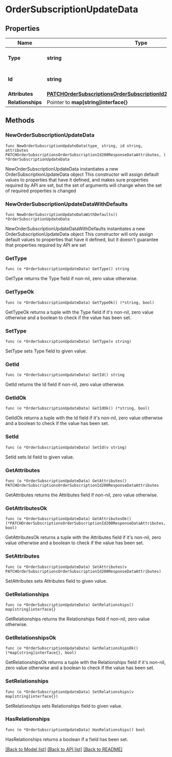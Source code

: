 # OrderSubscriptionUpdateData

## Properties

Name | Type | Description | Notes
------------ | ------------- | ------------- | -------------
**Type** | **string** | The resource&#39;s type | 
**Id** | **string** | The resource&#39;s id | 
**Attributes** | [**PATCHOrderSubscriptionsOrderSubscriptionId200ResponseDataAttributes**](PATCHOrderSubscriptionsOrderSubscriptionId200ResponseDataAttributes.md) |  | 
**Relationships** | Pointer to **map[string]interface{}** |  | [optional] 

## Methods

### NewOrderSubscriptionUpdateData

`func NewOrderSubscriptionUpdateData(type_ string, id string, attributes PATCHOrderSubscriptionsOrderSubscriptionId200ResponseDataAttributes, ) *OrderSubscriptionUpdateData`

NewOrderSubscriptionUpdateData instantiates a new OrderSubscriptionUpdateData object
This constructor will assign default values to properties that have it defined,
and makes sure properties required by API are set, but the set of arguments
will change when the set of required properties is changed

### NewOrderSubscriptionUpdateDataWithDefaults

`func NewOrderSubscriptionUpdateDataWithDefaults() *OrderSubscriptionUpdateData`

NewOrderSubscriptionUpdateDataWithDefaults instantiates a new OrderSubscriptionUpdateData object
This constructor will only assign default values to properties that have it defined,
but it doesn't guarantee that properties required by API are set

### GetType

`func (o *OrderSubscriptionUpdateData) GetType() string`

GetType returns the Type field if non-nil, zero value otherwise.

### GetTypeOk

`func (o *OrderSubscriptionUpdateData) GetTypeOk() (*string, bool)`

GetTypeOk returns a tuple with the Type field if it's non-nil, zero value otherwise
and a boolean to check if the value has been set.

### SetType

`func (o *OrderSubscriptionUpdateData) SetType(v string)`

SetType sets Type field to given value.


### GetId

`func (o *OrderSubscriptionUpdateData) GetId() string`

GetId returns the Id field if non-nil, zero value otherwise.

### GetIdOk

`func (o *OrderSubscriptionUpdateData) GetIdOk() (*string, bool)`

GetIdOk returns a tuple with the Id field if it's non-nil, zero value otherwise
and a boolean to check if the value has been set.

### SetId

`func (o *OrderSubscriptionUpdateData) SetId(v string)`

SetId sets Id field to given value.


### GetAttributes

`func (o *OrderSubscriptionUpdateData) GetAttributes() PATCHOrderSubscriptionsOrderSubscriptionId200ResponseDataAttributes`

GetAttributes returns the Attributes field if non-nil, zero value otherwise.

### GetAttributesOk

`func (o *OrderSubscriptionUpdateData) GetAttributesOk() (*PATCHOrderSubscriptionsOrderSubscriptionId200ResponseDataAttributes, bool)`

GetAttributesOk returns a tuple with the Attributes field if it's non-nil, zero value otherwise
and a boolean to check if the value has been set.

### SetAttributes

`func (o *OrderSubscriptionUpdateData) SetAttributes(v PATCHOrderSubscriptionsOrderSubscriptionId200ResponseDataAttributes)`

SetAttributes sets Attributes field to given value.


### GetRelationships

`func (o *OrderSubscriptionUpdateData) GetRelationships() map[string]interface{}`

GetRelationships returns the Relationships field if non-nil, zero value otherwise.

### GetRelationshipsOk

`func (o *OrderSubscriptionUpdateData) GetRelationshipsOk() (*map[string]interface{}, bool)`

GetRelationshipsOk returns a tuple with the Relationships field if it's non-nil, zero value otherwise
and a boolean to check if the value has been set.

### SetRelationships

`func (o *OrderSubscriptionUpdateData) SetRelationships(v map[string]interface{})`

SetRelationships sets Relationships field to given value.

### HasRelationships

`func (o *OrderSubscriptionUpdateData) HasRelationships() bool`

HasRelationships returns a boolean if a field has been set.


[[Back to Model list]](../README.md#documentation-for-models) [[Back to API list]](../README.md#documentation-for-api-endpoints) [[Back to README]](../README.md)


